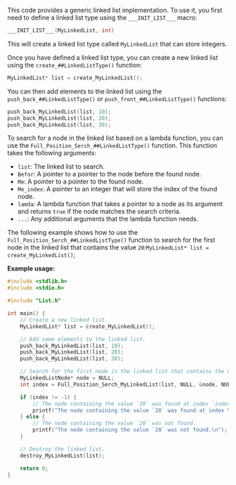 
This code provides a generic linked list implementation. To use it, you first need to define a linked list type using the `___INIT_LIST___` macro:


```c
___INIT_LIST___(MyLinkedList, int)
```

This will create a linked list type called `MyLinkedList` that can store integers.

Once you have defined a linked list type, you can create a new linked list using the `create_##LinkedListType()` function:


```c
MyLinkedList* list = create_MyLinkedList();
```

You can then add elements to the linked list using the `push_back_##LinkedListType()` or `push_front_##LinkedListType()` functions:


```c
push_back_MyLinkedList(list, 10);
push_back_MyLinkedList(list, 20);
push_back_MyLinkedList(list, 30);
```

To search for a node in the linked list based on a lambda function, you can use the `Full_Position_Serch_##LinkedListType()` function. This function takes the following arguments:

* `list`: The linked list to search.
* `Befor`: A pointer to a pointer to the node before the found node.
* `Me`: A pointer to a pointer to the found node.
* `Me_index`: A pointer to an integer that will store the index of the found node.
* `lamda`: A lambda function that takes a pointer to a node as its argument and returns `true` if the node matches the search criteria.
* `...`: Any additional arguments that the lambda function needs.

The following example shows how to use the `Full_Position_Serch_##LinkedListType()` function to search for the first node in the linked list that contains the value `20`:`MyLinkedList* list = create_MyLinkedList()`;





**Example usage:**

```c
#include <stdlib.h>
#include <stdio.h>

#include "List.h"

int main() {
    // Create a new linked list.
    MyLinkedList* list = create_MyLinkedList();

    // Add some elements to the linked list.
    push_back_MyLinkedList(list, 10);
    push_back_MyLinkedList(list, 20);
    push_back_MyLinkedList(list, 30);

    // Search for the first node in the linked list that contains the value `20`.
    MyLinkedListNode* node = NULL;
    int index = Full_Position_Serch_MyLinkedList(list, NULL, &node, NULL, SearchFor20, 20);

    if (index != -1) {
        // The node containing the value `20` was found at index `index`.
        printf("The node containing the value `20` was found at index %d.\n", index);
    } else {
        // The node containing the value `20` was not found.
        printf("The node containing the value `20` was not found.\n");
    }

    // Destroy the linked list.
    destroy_MyLinkedList(list);

    return 0;
}
``` 
